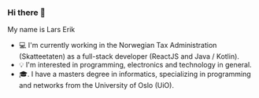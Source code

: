 ### Hi there 👋

My name is Lars Erik

- 💻  I'm currently working in the Norwegian Tax Administration (Skatteetaten) as a full-stack developer (ReactJS and Java / Kotlin).
- 💡  I'm interested in programming, electronics and technology in general.
- 🎓. I have a masters degree in informatics, specializing in programming and networks from the University of Oslo (UiO).
